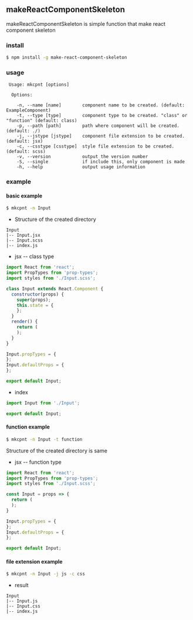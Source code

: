## makeReactComponentSkeleton

makeReactComponentSkeleton is simple function that make react component skeleton

### install
```bash
$ npm install -g make-react-component-skeleton
```

### usage
```
 Usage: mkcpnt [options]

  Options:

    -n, --name [name]        component name to be created. (default: ExampleComponent)
    -t, --type [type]        component type to be created. "class" or "function" (default: class)
    -p, --path [path]        path where component will be created. (default: ./)
    -j, --jstype [jstype]    component file extension to be created. (default: jsx)
    -c, --csstype [csstype]  style file extension to be created. (default: scss)
    -v, --version            output the version number
    -S, --single             if include this, only component is made
    -h, --help               output usage information
```

### example

#### basic example

```bash
$ mkcpnt -n Input
```

- Structure of the created directory

```
Input
|-- Input.jsx
|-- Input.scss
|-- index.js
```

- jsx -- class type

```js
import React from 'react';
import PropTypes from 'prop-types';
import styles from './Input.scss';

class Input extends React.Component {
  constructor(props) {
    super(props);
    this.state = {
    };
  }
  render() {
    return (
    );
  }
}

Input.propTypes = {
};
Input.defaultProps = {
};

export default Input;
```

- index

```js
import Input from './Input';

export default Input;
```


#### function example

```bash
$ mkcpnt -n Input -t function
```
Structure of the created directory is same

- jsx -- function type

```js
import React from 'react';
import PropTypes from 'prop-types';
import styles from './Input.scss';

const Input = props => {
  return (
  );
}

Input.propTypes = {
};
Input.defaultProps = {
};

export default Input;
```

#### file extension example

```bash
$ mkcpnt -n Input -j js -c css
```

- result

```
Input
|-- Input.js
|-- Input.css
|-- index.js
```